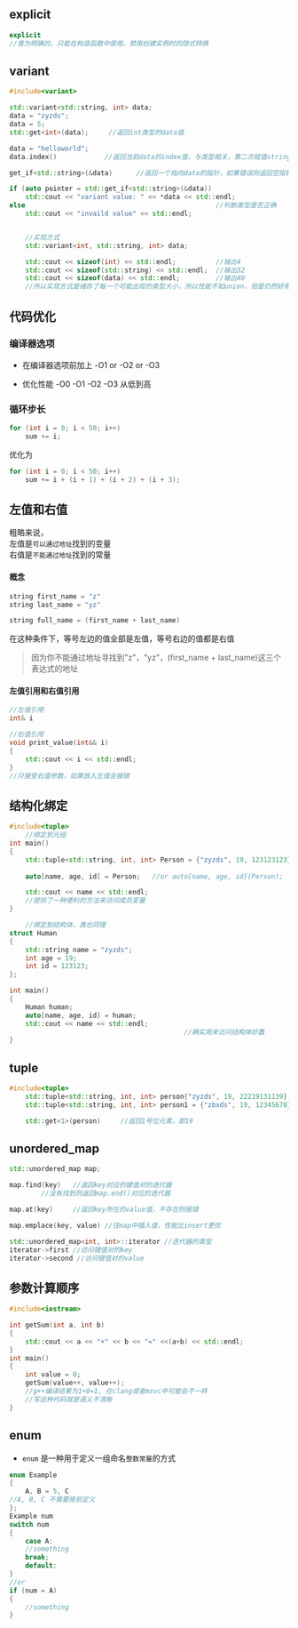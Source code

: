 ## explicit
```cpp
explicit                
//意为明确的，只能在构造函数中使用，禁用创建实例时的隐式转换
```
## variant
```cpp
#include<variant>

std::variant<std::string, int> data;
data = "zyzds";
data = 5;
std::get<int>(data);     //返回int类型的data值

data = "helloworld";
data.index()            //返回当前data的index值，与类型相关，第二次赋值string型数据仍返回0

get_if<std::string>(&data)      //返回一个指向data的指针，如果错误则返回空指针

if (auto pointer = std::get_if<std::string>(&data))
    std::cout << "variant value: " << *data << std::endl;
else                                                //判断类型是否正确
    std::cout << "invaild value" << std::endl;


    //实现方式
    std::variant<int, std::string, int> data;

    std::cout << sizeof(int) << std::endl;          //输出4
    std::cout << sizeof(std::string) << std::endl;  //输出32
    std::cout << sizeof(data) << std::endl;         //输出40
    //所以实现方式是储存了每一个可能出现的类型大小，所以性能不如union，但是仍然好用

```
## 代码优化
### 编译器选项
* 在编译器选项前加上 -O1 or -O2 or -O3

* 优化性能 -O0 -O1 -O2 -O3 从低到高
### 循环步长
```cpp
for (int i = 0; i < 50; i++)
    sum += i;
```
优化为
```cpp
for (int i = 0; i < 50; i++)
    sum += i + (i + 1) + (i + 2) + (i + 3);
```
## 左值和右值
粗略来说，  
左值是`可以通过地址`找到的变量  
右值是`不能通过地址`找到的常量
#### 概念
```cpp
string first_name = "z"
string last_name = "yz"

string full_name = (first_name + last_name)
```

在这种条件下，等号左边的值全部是左值，等号右边的值都是右值  
>因为你不能通过地址寻找到"z"，"yz"，(first_name + last_name)这三个表达式的地址
#### 左值引用和右值引用
```cpp
//左值引用
int& i          

//右值引用
void print_value(int&& i)
{
    std::cout << i << std::endl; 
}
//只接受右值参数，如果放入左值会报错
```
## 结构化绑定
```cpp
#include<tuple>
    //绑定到元组
int main()
{
    std::tuple<std::string, int, int> Person = {"zyzds", 19, 123123123};
    
    auto[name, age, id] = Person;   //or auto[name, age, id](Person);

    std::cout << name << std::endl;
    //提供了一种便利的方法来访问成员变量
}
```
```cpp
    //绑定到结构体，类也同理
struct Human
{
    std::string name = "zyzds";
    int age = 19;
    int id = 123123;
};

int main()
{
    Human human;
    auto[name, age, id] = human;
    std::cout << name << std::endl;         
                                            //确实用来访问结构体好蠢
}                                   
```
## tuple
```cpp
#include<tuple>
    std::tuple<std::string, int, int> person{"zyzds", 19, 22219131139}; //不带等号的初始化方式
    std::tuple<std::string, int, int> person1 = {"zbxds", 19, 12345678};    //带等号的初始化方式

    std::get<1>(person)     //返回1号位元素，即19 

```
## unordered_map
```cpp
std::unordered_map map;

map.find(key)   //返回key对应的键值对的迭代器
        //没有找到则返回map.end()对应的迭代器

map.at(key)     //返回key所在的value值，不存在则报错

map.emplace(key, value) //往map中插入值，性能比insert更优

std::unordered_map<int, int>::iterator //迭代器的类型
iterator->first //访问键值对的key
iterator->second //访问键值对的value
```
## 参数计算顺序
```cpp
#include<iostream>

int getSum(int a, int b)
{
    std::cout << a << "+" << b << "=" <<(a+b) << std::endl;
}   
int main()
{
    int value = 0;
    getSum(value++, value++);
    //g++编译结果为1+0=1, 在clang或者msvc中可能会不一样
    //写这种代码就是语义不清晰
}
```
## enum
* `enum` 是一种用于定义一组命名`整数常量`的方式
```cpp
enum Example
{
    A, B = 5, C
//A, B, C 不需要提前定义
};
Example num
switch num
{
    case A:
    //something
    break;
    default:
}
//or 
if (num = A)
{
    //something
}
```